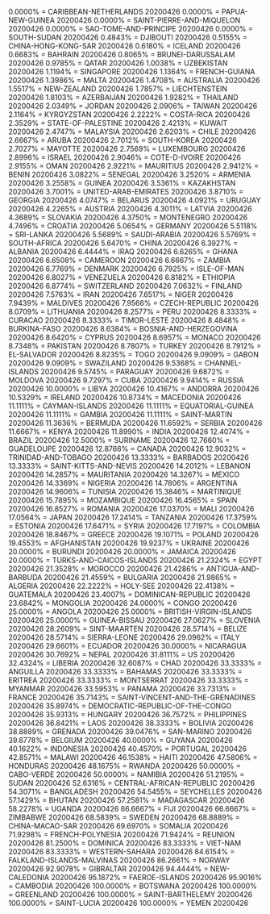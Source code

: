 0.0000% = CARIBBEAN-NETHERLANDS 20200426 
0.0000% = PAPUA-NEW-GUINEA 20200426 
0.0000% = SAINT-PIERRE-AND-MIQUELON 20200426 
0.0000% = SAO-TOME-AND-PRINCIPE 20200426 
0.0000% = SOUTH-SUDAN 20200426 
0.4843% = DJIBOUTI 20200426 
0.5155% = CHINA-HONG-KONG-SAR 20200426 
0.6180% = ICELAND 20200426 
0.6683% = BAHRAIN 20200426 
0.8065% = BRUNEI-DARUSSALAM 20200426 
0.9785% = QATAR 20200426 
1.0038% = UZBEKISTAN 20200426 
1.1194% = SINGAPORE 20200426 
1.1364% = FRENCH-GUIANA 20200426 
1.3986% = MALTA 20200426 
1.4708% = AUSTRALIA 20200426 
1.5517% = NEW-ZEALAND 20200426 
1.7857% = LIECHTENSTEIN 20200426 
1.8103% = AZERBAIJAN 20200426 
1.9282% = THAILAND 20200426 
2.0349% = JORDAN 20200426 
2.0906% = TAIWAN 20200426 
2.1164% = KYRGYZSTAN 20200426 
2.2222% = COSTA-RICA 20200426 
2.3529% = STATE-OF-PALESTINE 20200426 
2.4213% = KUWAIT 20200426 
2.4747% = MALAYSIA 20200426 
2.6203% = CHILE 20200426 
2.6667% = ARUBA 20200426 
2.7012% = SOUTH-KOREA 20200426 
2.7027% = MAYOTTE 20200426 
2.7569% = LUXEMBOURG 20200426 
2.8996% = ISRAEL 20200426 
2.9046% = COTE-D-IVOIRE 20200426 
2.9155% = OMAN 20200426 
2.9221% = MAURITIUS 20200426 
2.9412% = BENIN 20200426 
3.0822% = SENEGAL 20200426 
3.2520% = ARMENIA 20200426 
3.2558% = GUINEA 20200426 
3.5361% = KAZAKHSTAN 20200426 
3.7001% = UNITED-ARAB-EMIRATES 20200426 
3.8710% = GEORGIA 20200426 
4.0747% = BELARUS 20200426 
4.0921% = URUGUAY 20200426 
4.2265% = AUSTRIA 20200426 
4.3011% = LATVIA 20200426 
4.3689% = SLOVAKIA 20200426 
4.3750% = MONTENEGRO 20200426 
4.7496% = CROATIA 20200426 
5.0654% = GERMANY 20200426 
5.5118% = SRI-LANKA 20200426 
5.5689% = SAUDI-ARABIA 20200426 
5.5769% = SOUTH-AFRICA 20200426 
5.6470% = CHINA 20200426 
6.3927% = ALBANIA 20200426 
6.4444% = IRAQ 20200426 
6.6265% = GHANA 20200426 
6.6508% = CAMEROON 20200426 
6.6667% = ZAMBIA 20200426 
6.7769% = DENMARK 20200426 
6.7925% = ISLE-OF-MAN 20200426 
6.8027% = VENEZUELA 20200426 
6.8182% = ETHIOPIA 20200426 
6.8774% = SWITZERLAND 20200426 
7.0632% = FINLAND 20200426 
7.5763% = IRAN 20200426 
7.6517% = NIGER 20200426 
7.9439% = MALDIVES 20200426 
7.9566% = CZECH-REPUBLIC 20200426 
8.0709% = LITHUANIA 20200426 
8.2577% = PERU 20200426 
8.3333% = CURACAO 20200426 
8.3333% = TIMOR-LESTE 20200426 
8.4848% = BURKINA-FASO 20200426 
8.6384% = BOSNIA-AND-HERZEGOVINA 20200426 
8.6420% = CYPRUS 20200426 
8.6957% = MONACO 20200426 
8.7348% = PAKISTAN 20200426 
8.7807% = TURKEY 20200426 
8.7912% = EL-SALVADOR 20200426 
8.8235% = TOGO 20200426 
9.0909% = GABON 20200426 
9.0909% = SWAZILAND 20200426 
9.5368% = CHANNEL-ISLANDS 20200426 
9.5745% = PARAGUAY 20200426 
9.6872% = MOLDOVA 20200426 
9.7297% = CUBA 20200426 
9.9414% = RUSSIA 20200426 
10.0000% = LIBYA 20200426 
10.4167% = ANDORRA 20200426 
10.5329% = IRELAND 20200426 
10.8734% = MACEDONIA 20200426 
11.1111% = CAYMAN-ISLANDS 20200426 
11.1111% = EQUATORIAL-GUINEA 20200426 
11.1111% = GAMBIA 20200426 
11.1111% = SAINT-MARTIN 20200426 
11.3636% = BERMUDA 20200426 
11.6592% = SERBIA 20200426 
11.6667% = KENYA 20200426 
11.8990% = INDIA 20200426 
12.4074% = BRAZIL 20200426 
12.5000% = SURINAME 20200426 
12.7660% = GUADELOUPE 20200426 
12.8766% = CANADA 20200426 
12.9032% = TRINIDAD-AND-TOBAGO 20200426 
13.3333% = BARBADOS 20200426 
13.3333% = SAINT-KITTS-AND-NEVIS 20200426 
14.2012% = LEBANON 20200426 
14.2857% = MAURITANIA 20200426 
14.3267% = MEXICO 20200426 
14.3369% = NIGERIA 20200426 
14.7806% = ARGENTINA 20200426 
14.9606% = TUNISIA 20200426 
15.3846% = MARTINIQUE 20200426 
15.7895% = MOZAMBIQUE 20200426 
16.4565% = SPAIN 20200426 
16.8527% = ROMANIA 20200426 
17.0370% = MALI 20200426 
17.0564% = JAPAN 20200426 
17.2414% = TANZANIA 20200426 
17.3759% = ESTONIA 20200426 
17.6471% = SYRIA 20200426 
17.7197% = COLOMBIA 20200426 
18.8467% = GREECE 20200426 
19.1071% = POLAND 20200426 
19.4553% = AFGHANISTAN 20200426 
19.9237% = UKRAINE 20200426 
20.0000% = BURUNDI 20200426 
20.0000% = JAMAICA 20200426 
20.0000% = TURKS-AND-CAICOS-ISLANDS 20200426 
21.2324% = EGYPT 20200426 
21.3528% = MOROCCO 20200426 
21.4286% = ANTIGUA-AND-BARBUDA 20200426 
21.4559% = BULGARIA 20200426 
21.9865% = ALGERIA 20200426 
22.2222% = HOLY-SEE 20200426 
22.4138% = GUATEMALA 20200426 
23.4007% = DOMINICAN-REPUBLIC 20200426 
23.6842% = MONGOLIA 20200426 
24.0000% = CONGO 20200426 
25.0000% = ANGOLA 20200426 
25.0000% = BRITISH-VIRGIN-ISLANDS 20200426 
25.0000% = GUINEA-BISSAU 20200426 
27.0627% = SLOVENIA 20200426 
28.2609% = SINT-MAARTEN 20200426 
28.5714% = BELIZE 20200426 
28.5714% = SIERRA-LEONE 20200426 
29.0962% = ITALY 20200426 
29.6601% = ECUADOR 20200426 
30.0000% = NICARAGUA 20200426 
30.7692% = NEPAL 20200426 
31.8111% = US 20200426 
32.4324% = LIBERIA 20200426 
32.6087% = CHAD 20200426 
33.3333% = ANGUILLA 20200426 
33.3333% = BAHAMAS 20200426 
33.3333% = ERITREA 20200426 
33.3333% = MONTSERRAT 20200426 
33.3333% = MYANMAR 20200426 
33.5953% = PANAMA 20200426 
33.7313% = FRANCE 20200426 
35.7143% = SAINT-VINCENT-AND-THE-GRENADINES 20200426 
35.8974% = DEMOCRATIC-REPUBLIC-OF-THE-CONGO 20200426 
35.9313% = HUNGARY 20200426 
36.7572% = PHILIPPINES 20200426 
36.8421% = LAOS 20200426 
38.3333% = BOLIVIA 20200426 
38.8889% = GRENADA 20200426 
39.0476% = SAN-MARINO 20200426 
39.6778% = BELGIUM 20200426 
40.0000% = GUYANA 20200426 
40.1622% = INDONESIA 20200426 
40.4570% = PORTUGAL 20200426 
42.8571% = MALAWI 20200426 
46.1538% = HAITI 20200426 
47.5806% = HONDURAS 20200426 
48.1675% = RWANDA 20200426 
50.0000% = CABO-VERDE 20200426 
50.0000% = NAMIBIA 20200426 
51.2195% = SUDAN 20200426 
52.6316% = CENTRAL-AFRICAN-REPUBLIC 20200426 
54.3071% = BANGLADESH 20200426 
54.5455% = SEYCHELLES 20200426 
57.1429% = BHUTAN 20200426 
57.2581% = MADAGASCAR 20200426 
58.2278% = UGANDA 20200426 
66.6667% = FIJI 20200426 
66.6667% = ZIMBABWE 20200426 
68.5839% = SWEDEN 20200426 
68.8889% = CHINA-MACAO-SAR 20200426 
69.6970% = SOMALIA 20200426 
71.9298% = FRENCH-POLYNESIA 20200426 
71.9424% = REUNION 20200426 
81.2500% = DOMINICA 20200426 
83.3333% = VIET-NAM 20200426 
83.3333% = WESTERN-SAHARA 20200426 
84.6154% = FALKLAND-ISLANDS-MALVINAS 20200426 
86.2661% = NORWAY 20200426 
92.9078% = GIBRALTAR 20200426 
94.4444% = NEW-CALEDONIA 20200426 
95.1872% = FAEROE-ISLANDS 20200426 
95.9016% = CAMBODIA 20200426 
100.0000% = BOTSWANA 20200426 
100.0000% = GREENLAND 20200426 
100.0000% = SAINT-BARTHELEMY 20200426 
100.0000% = SAINT-LUCIA 20200426 
100.0000% = YEMEN 20200426 
